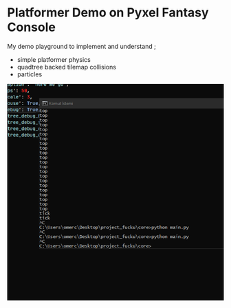 # Platformer Demo on Pyxel Fantasy Console

My demo playground to implement and understand ;

- simple platformer physics 
- quadtree backed tilemap collisions
- particles

![](https://raw.githubusercontent.com/obsfx/pyxel-platformer-demo/master/demo.gif)